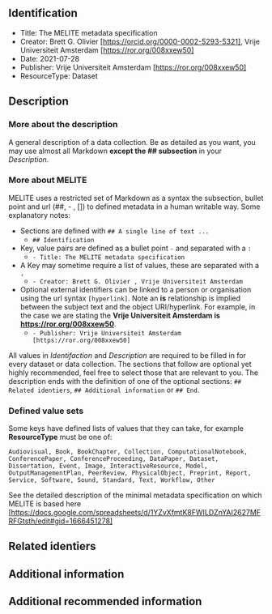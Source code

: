 ## Identification
- Title: The MELITE metadata specification
- Creator: Brett G. Olivier [https://orcid.org/0000-0002-5293-5321], Vrije Universiteit Amsterdam [https://ror.org/008xxew50]
- Date: 2021-07-28 
- Publisher: Vrije Universiteit Amsterdam [https://ror.org/008xxew50]
- ResourceType: Dataset

## Description
### More about the description
 A general description of a data collection. Be as detailed as you want, you may use almost all Markdown **except the ## subsection** in your *Description*. 

### More about MELITE
MELITE uses a restricted set of Markdown as a syntax the subsection, bullet point and url (##, - , []) to defined metadata in a human writable way. Some explanatory notes:

- Sections are defined with `## A single line of text ... `
  - `## Identification`
- Key, value pairs are defined as a bullet point ` - ` and separated with a ` : `
  - `- Title: The MELITE metadata specification`
- A Key may sometime require a list of values, these are separated with a ` , `
  - `- Creator: Brett G. Olivier , Vrije Universiteit Amsterdam`
- Optional external identifiers can be linked to a person or organisation using the url syntax `[hyperlink]`. Note an **is** relationship is implied between the subject text and the object URI/hyperlink. For example, in the case we are stating the **Vrije Universiteit Amsterdam is https://ror.org/008xxew50**.
  - `- Publisher: Vrije Universiteit Amsterdam [https://ror.org/008xxew50]`

All values in *Identifaction* and *Description* are required to be filled in for every dataset or data collection. The sections that follow are optional yet highly recommended, feel free to select those that are relevant to you. The description ends with the definition of one of the optional sections: `## Related identiers`, `## Additional information` or `## End`.

### Defined value sets
Some keys have defined lists of values that they can take, for example **ResourceType** must be one of: 

```text
Audiovisual, Book, BookChapter, Collection, ComputationalNotebook, ConferencePaper, ConferenceProceeding, DataPaper, Dataset, Dissertation, Event, Image, InteractiveResource, Model, OutputManagementPlan, PeerReview, PhysicalObject, Preprint, Report, Service, Software, Sound, Standard, Text, Workflow, Other
```

See the detailed description of the minimal metadata specification on which MELITE is based here [https://docs.google.com/spreadsheets/d/1YZvXfmtK8FWILDZnYAI2627MFRFGtsth/edit#gid=1666451278]

## Related identiers

## Additional information



























## Additional recommended information
